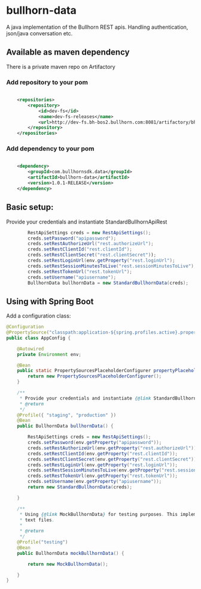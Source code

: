# bullhorn-data
A java implementation of the Bullhorn REST apis. Handling authentication, json/java conversation etc.

## Available as maven dependency

There is a private maven repo on Artifactory

### Add repository to your pom

```xml

	<repositories>
		<repository>
			<id>dev-fs</id>
			<name>dev-fs-releases</name>
			<url>http://dev-fs.bh-bos2.bullhorn.com:8081/artifactory/bh-platform-release</url>
		</repository>
	</repositories>
```
### Add dependency to your pom

```xml

	<dependency>
		<groupId>com.bullhornsdk.data</groupId>
		<artifactId>bullhorn-data</artifactId>
		<version>1.0.1-RELEASE</version>
	</dependency>
```


## Basic setup:

Provide your credentials and instantiate StandardBullhornApiRest
```java
        RestApiSettings creds = new RestApiSettings();
		creds.setPassword("apipassword");
		creds.setRestAuthorizeUrl("rest.authorizeUrl");
		creds.setRestClientId("rest.clientId");
		creds.setRestClientSecret("rest.clientSecret"));
		creds.setRestLoginUrl(env.getProperty("rest.loginUrl");
		creds.setRestSessionMinutesToLive("rest.sessionMinutesToLive");
		creds.setRestTokenUrl("rest.tokenUrl");
		creds.setUsername("apiusername");
		BullhornData bullhornData = new StandardBullhornData(creds);
```




## Using with Spring Boot

Add a configuration class:
```java
@Configuration
@PropertySource("classpath:application-${spring.profiles.active}.properties")
public class AppConfig {

	@Autowired
	private Environment env;

	@Bean
	public static PropertySourcesPlaceholderConfigurer propertyPlaceholderConfigurer() {
		return new PropertySourcesPlaceholderConfigurer();
	}

	/**
	 * Provide your credentials and instantiate {@link StandardBullhornData} with those.
	 * @return
	 */
	@Profile({ "staging", "production" })
	@Bean
	public BullhornData bullhornData() {

		RestApiSettings creds = new RestApiSettings();
		creds.setPassword(env.getProperty("apipassword"));
		creds.setRestAuthorizeUrl(env.getProperty("rest.authorizeUrl"));
		creds.setRestClientId(env.getProperty("rest.clientId"));
		creds.setRestClientSecret(env.getProperty("rest.clientSecret"));
		creds.setRestLoginUrl(env.getProperty("rest.loginUrl"));
		creds.setRestSessionMinutesToLive(env.getProperty("rest.sessionMinutesToLive"));
		creds.setRestTokenUrl(env.getProperty("rest.tokenUrl"));
		creds.setUsername(env.getProperty("apiusername"));
		return new StandardBullhornData(creds);

	}

	/**
	 * Using {@link MockBullhornData} for testing purposes. This implementation of {@link BullhornData} uses test data stored in local
	 * text files.
	 * 
	 * @return
	 */
	@Profile("testing")
	@Bean
	public BullhornData mockBullhornData() {

		return new MockBullhornData();

	}
}
```
